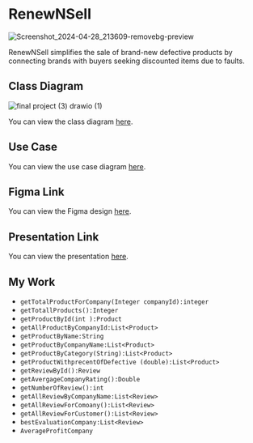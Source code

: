 
# RenewNSell
   ![Screenshot_2024-04-28_213609-removebg-preview](https://github.com/1Haya1/Final-Project/assets/154345101/2770293f-c442-47c9-a10f-ef2adcc3fa74)


RenewNSell simplifies the sale of brand-new defective products by connecting brands with buyers seeking discounted items due to faults.

## Class Diagram
![final project (3) drawio (1)](https://github.com/mmyh147/RenewNSell/assets/61750916/74e21d67-9b27-47cf-8486-78bdd1fc397a)

You can view the class diagram [here](https://drive.google.com/file/d/1adlykwsfluoi3I7ytIo0cnQk8RGOMHAK/view?usp=drivesdk).

## Use Case

You can view the use case diagram [here](link_to_use_case).

## Figma Link

You can view the Figma design [here](https://www.figma.com/file/UCHM3h9HjDvOea3peiIJvg/Untitled?type=design&mode=design&t=kRawrEPgMJYnhvna-0).

## Presentation Link

You can view the presentation [here](https://www.canva.com/design/DAGEipSxZN0/646HXCCE4gTsssZVUNkWrw/edit?utm_content=DAGEipSxZN0&utm_campaign=designshare&utm_medium=link2&utm_source=sharebutton).

## My Work

- `getTotalProductForCompany(Integer companyId):integer`
- `getTotallProducts():Integer`
- `getProductById(int ):Product`
- `getAllProductByCompanyId:List<Product>`
- `getProductByName:String
`
- `getProductByCompanyName:List<Product>
`
- `getProductByCategory(String):List<Product>
`
- `getProductWithprecentOfDefective (double):List<Product>
`
- `getReviewById():Review
`
- `getAvergageCompanyRating():Double
`
- `getNumberOfReview():int
`
- `getAllReviewByCompanyName:List<Review>
`
- `getAllReviewForComoany():List<Review>
`
- `getAllReviewForCustomer():List<Review>
`
- `bestEvaluationCompany:List<Review>
`
- `AverageProfitCompany
`


